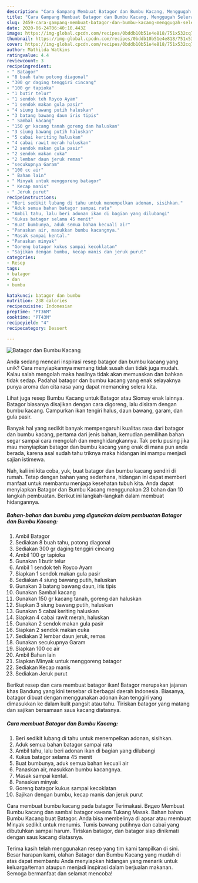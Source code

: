 ```yaml
---
description: "Cara Gampang Membuat Batagor dan Bumbu Kacang, Menggugah Selera"
title: "Cara Gampang Membuat Batagor dan Bumbu Kacang, Menggugah Selera"
slug: 2459-cara-gampang-membuat-batagor-dan-bumbu-kacang-menggugah-selera
date: 2020-06-24T06:40:10.443Z
image: https://img-global.cpcdn.com/recipes/0bddb10b51e4e818/751x532cq70/batagor-dan-bumbu-kacang-foto-resep-utama.jpg
thumbnail: https://img-global.cpcdn.com/recipes/0bddb10b51e4e818/751x532cq70/batagor-dan-bumbu-kacang-foto-resep-utama.jpg
cover: https://img-global.cpcdn.com/recipes/0bddb10b51e4e818/751x532cq70/batagor-dan-bumbu-kacang-foto-resep-utama.jpg
author: Mathilda Watkins
ratingvalue: 4.4
reviewcount: 3
recipeingredient:
- " Batagor"
- "8 buah tahu potong diagonal"
- "300 gr daging tenggiri cincang"
- "100 gr tapioka"
- "1 butir telur"
- "1 sendok teh Royco Ayam"
- "1 sendok makan gula pasir"
- "4 siung bawang putih haluskan"
- "3 batang bawang daun iris tipis"
- " Sambal kacang"
- "150 gr kacang tanah goreng dan haluskan"
- "3 siung bawang putih haluskan"
- "5 cabai keriting haluskan"
- "4 cabai rawit merah haluskan"
- "2 sendok makan gula pasir"
- "2 sendok makan cuka"
- "2 lembar daun jeruk remas"
- "secukupnya Garam"
- "100 cc air"
- " Bahan lain"
- " Minyak untuk menggoreng batagor"
- " Kecap manis"
- " Jeruk purut"
recipeinstructions:
- "Beri sedikit lubang di tahu untuk menempelkan adonan, sisihkan."
- "Aduk semua bahan batagor sampai rata"
- "Ambil tahu, lalu beri adonan ikan di bagian yang dilubangi"
- "Kukus batagor selama 45 menit"
- "Buat bumbunya, aduk semua bahan kecuali air"
- "Panaskan air, masukkan bumbu kacangnya."
- "Masak sampai kental."
- "Panaskan minyak"
- "Goreng batagor kukus sampai kecoklatan"
- "Sajikan dengan bumbu, kecap manis dan jeruk purut"
categories:
- Resep
tags:
- batagor
- dan
- bumbu

katakunci: batagor dan bumbu 
nutrition: 238 calories
recipecuisine: Indonesian
preptime: "PT36M"
cooktime: "PT43M"
recipeyield: "4"
recipecategory: Dessert

---
```



![Batagor dan Bumbu Kacang](https://img-global.cpcdn.com/recipes/0bddb10b51e4e818/751x532cq70/batagor-dan-bumbu-kacang-foto-resep-utama.jpg)

Anda sedang mencari inspirasi resep batagor dan bumbu kacang yang unik? Cara menyiapkannya memang tidak susah dan tidak juga mudah. Kalau salah mengolah maka hasilnya tidak akan memuaskan dan bahkan tidak sedap. Padahal batagor dan bumbu kacang yang enak selayaknya punya aroma dan cita rasa yang dapat memancing selera kita.

Lihat juga resep Bumbu Kacang untuk Batagor atau Siomay enak lainnya. Batagor biasanya disajikan dengan cara digoreng, lalu disiram dengan bumbu kacang. Campurkan ikan tengiri halus, daun bawang, garam, dan gula pasir.

Banyak hal yang sedikit banyak mempengaruhi kualitas rasa dari batagor dan bumbu kacang, pertama dari jenis bahan, kemudian pemilihan bahan segar sampai cara mengolah dan menghidangkannya. Tak perlu pusing jika mau menyiapkan batagor dan bumbu kacang yang enak di mana pun anda berada, karena asal sudah tahu triknya maka hidangan ini mampu menjadi sajian istimewa.


Nah, kali ini kita coba, yuk, buat batagor dan bumbu kacang sendiri di rumah. Tetap dengan bahan yang sederhana, hidangan ini dapat memberi manfaat untuk membantu menjaga kesehatan tubuh kita. Anda dapat menyiapkan Batagor dan Bumbu Kacang menggunakan 23 bahan dan 10 langkah pembuatan. Berikut ini langkah-langkah dalam membuat hidangannya.

<!--inarticleads1-->

##### Bahan-bahan dan bumbu yang digunakan dalam pembuatan Batagor dan Bumbu Kacang:

1. Ambil  Batagor
1. Sediakan 8 buah tahu, potong diagonal
1. Sediakan 300 gr daging tenggiri cincang
1. Ambil 100 gr tapioka
1. Gunakan 1 butir telur
1. Ambil 1 sendok teh Royco Ayam
1. Siapkan 1 sendok makan gula pasir
1. Sediakan 4 siung bawang putih, haluskan
1. Gunakan 3 batang bawang daun, iris tipis
1. Gunakan  Sambal kacang
1. Gunakan 150 gr kacang tanah, goreng dan haluskan
1. Siapkan 3 siung bawang putih, haluskan
1. Gunakan 5 cabai keriting haluskan
1. Siapkan 4 cabai rawit merah, haluskan
1. Gunakan 2 sendok makan gula pasir
1. Siapkan 2 sendok makan cuka
1. Sediakan 2 lembar daun jeruk, remas
1. Gunakan secukupnya Garam
1. Siapkan 100 cc air
1. Ambil  Bahan lain
1. Siapkan  Minyak untuk menggoreng batagor
1. Sediakan  Kecap manis
1. Sediakan  Jeruk purut


Berikut resep dan cara membuat batagor ikan! Batagor merupakan jajanan khas Bandung yang kini tersebar di berbagai daerah Indonesia. Biasanya, batagor dibuat dengan menggunakan adonan ikan tenggiri yang dimasukkan ke dalam kulit pangsit atau tahu. Tiriskan batagor yang matang dan sajikan bersamaan saus kacang diatasnya. 

<!--inarticleads2-->

##### Cara membuat Batagor dan Bumbu Kacang:

1. Beri sedikit lubang di tahu untuk menempelkan adonan, sisihkan.
1. Aduk semua bahan batagor sampai rata
1. Ambil tahu, lalu beri adonan ikan di bagian yang dilubangi
1. Kukus batagor selama 45 menit
1. Buat bumbunya, aduk semua bahan kecuali air
1. Panaskan air, masukkan bumbu kacangnya.
1. Masak sampai kental.
1. Panaskan minyak
1. Goreng batagor kukus sampai kecoklatan
1. Sajikan dengan bumbu, kecap manis dan jeruk purut


Cara membuat bumbu kacang pada batagor  Terimakasi. Видео Membuat Bumbu kacang dan sambal batagor канала Tukang Masak. Bahan bahan Bumbu Kacang buat Batagor. Anda bisa membelinya di apsar atau membuat Minyak sedikit untuk menumis. Tumis bawang putihnya dan cabai yang dibutuhkan sampai harum. Tiriskan batagor, dan batagor siap dinikmati dengan saus kacang diatasnya. 

Terima kasih telah menggunakan resep yang tim kami tampilkan di sini. Besar harapan kami, olahan Batagor dan Bumbu Kacang yang mudah di atas dapat membantu Anda menyiapkan hidangan yang menarik untuk keluarga/teman ataupun menjadi inspirasi dalam berjualan makanan. Semoga bermanfaat dan selamat mencoba!
